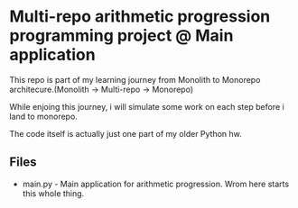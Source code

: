 # Multi-repo arithmetic progression programming project @ Main application
This repo is part of my learning journey from Monolith to Monorepo architecure.(Monolith -> Multi-repo -> Monorepo)

While enjoing this journey, i will simulate some work on each step before i land to monorepo.

The code itself is actually just one part of my older Python hw.

## Files
- main.py - Main application for arithmetic progression. Wrom here starts this whole thing.